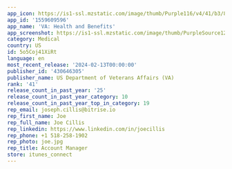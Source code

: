 ```yaml
---
app_icon: https://is1-ssl.mzstatic.com/image/thumb/Purple116/v4/41/b3/8c/41b38c93-eb74-eae1-d4bb-1d586b5f9daf/AppIcon-1x_U007emarketing-0-7-0-85-220.png/1024x1024bb.png
app_id: '1559609596'
app_name: 'VA: Health and Benefits'
app_screenshot: https://is1-ssl.mzstatic.com/image/thumb/PurpleSource126/v4/0c/36/f3/0c36f374-597c-1a1c-8e59-a46876579cce/1a2449bf-ba18-4e20-84ce-1c0aaa558765_iphone55-screen-1.png/1242x2208bb.png
category: Medical
country: US
id: 5o5Coj41XiRt
language: en
most_recent_release: '2024-02-13T00:00:00'
publisher_id: '430646305'
publisher_name: US Department of Veterans Affairs (VA)
rank: '41'
release_count_in_past_year: '25'
release_count_in_past_year_category: 10
release_count_in_past_year_top_in_category: 19
rep_email: joseph.cillis@bitrise.io
rep_first_name: Joe
rep_full_name: Joe Cillis
rep_linkedin: https://www.linkedin.com/in/joecillis
rep_phone: +1 518-258-1902
rep_photo: joe.jpg
rep_title: Account Manager
store: itunes_connect
---
```

